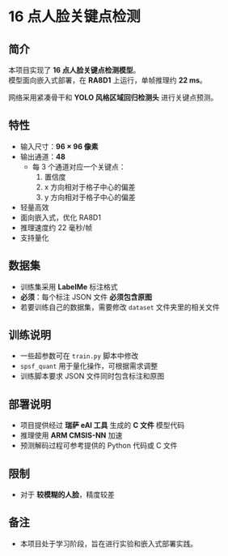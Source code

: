 # 16 点人脸关键点检测

## 简介

本项目实现了 **16 点人脸关键点检测模型**。  
模型面向嵌入式部署，在 **RA8D1** 上运行，单帧推理约 **22 ms**。

网络采用紧凑骨干和 **YOLO 风格区域回归检测头** 进行关键点预测。

## 特性

- 输入尺寸：**96 × 96 像素**  
- 输出通道：**48**  
  - 每 3 个通道对应一个关键点：  
    1. 置信度  
    2. x 方向相对于格子中心的偏差  
    3. y 方向相对于格子中心的偏差  
- 轻量高效  
- 面向嵌入式，优化 RA8D1  
- 推理速度约 22 毫秒/帧  
- 支持量化  

## 数据集

- 训练集采用 **LabelMe** 标注格式  
- **必须**：每个标注 JSON 文件 **必须包含原图**  
- 若要训练自己的数据集，需要修改 `dataset` 文件夹里的相关文件  

## 训练说明

- 一些超参数可在 `train.py` 脚本中修改  
- `spsf_quant` 用于量化操作，可根据需求调整  
- 训练脚本要求 JSON 文件同时包含标注和原图  

## 部署说明

- 项目提供经过 **瑞萨 eAI 工具** 生成的 **C 文件** 模型代码  
- 推理使用 **ARM CMSIS-NN** 加速  
- 预测解码过程可参考提供的 Python 代码或 C 文件  

## 限制

- 对于 **较模糊的人脸**，精度较差  

## 备注

- 本项目处于学习阶段，旨在进行实验和嵌入式部署实践。
